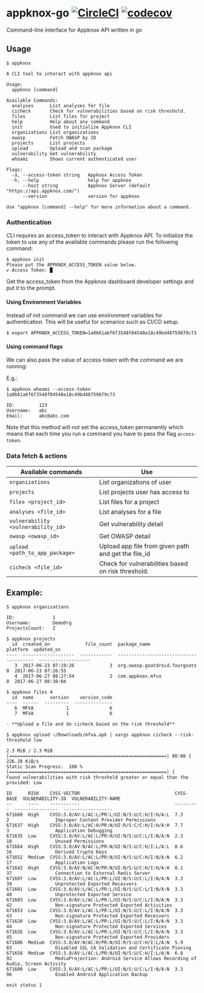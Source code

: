 # appknox-go [![CircleCI](https://circleci.com/gh/appknox/appknox-go.svg?style=svg)](https://circleci.com/gh/appknox/appknox-go) [![codecov](https://codecov.io/gh/appknox/appknox-go/branch/develop/graph/badge.svg)](https://codecov.io/gh/appknox/appknox-go)
Command-line interface for Appknox API written in go

## Usage

```
$ appknox

A CLI tool to interact with appknox api

Usage:
  appknox [command]

Available Commands:
  analyses      List analyses for file
  cicheck       Check for vulnerabilities based on risk threshold.
  files         List files for project
  help          Help about any command
  init          Used to initialize Appknox CLI
  organizations List organizations
  owasp         Fetch OWASP by ID
  projects      List projects
  upload        Upload and scan package
  vulnerability Get vulnerability
  whoami        Shows current authenticated user

Flags:
  -a, --access-token string   Appknox Access Token
  -h, --help                  help for appknox
      --host string           Appknox Server (default "https://api.appknox.com/")
      --version               version for appknox

Use "appknox [command] --help" for more information about a command.
```

### Authentication

CLI requires an access_token to interact with Appknox API.
To initialize the token to use any of the available commands
please run the following command:

```
$ appknox init
Please put the APPKNOX_ACCESS_TOKEN value below.
✔ Access Token: █
```

Get the access_token from the Appknox dashboard developer settings and put it to the prompt.

#### Using Environment Variables

Instead of init command we can use environment variables for authentication. This will be useful for scenarios such as CI/CD setup.

```
$ export APPKNOX_ACCESS_TOKEN=1a0b61a6f6f3548f04540a18c49bd40759879c73
```

#### Using command flags

We can also pass the value of access-token with the command we are running:

E.g.:
```
$ appknox whoami --access-token 1a0b61a6f6f3548f04540a18c49bd40759879c73

ID:         123
Username:   abc
Email:      abc@abc.com
```

Note that this method will not set the access_token permanently which means that
each time you run a command you have to pass the flag `access-token`.

### Data fetch & actions

| Available commands | Use |
|--------------------|-----|
| `organizations` | List organizations of user |
| `projects` | List projects user has access to |
| `files <project_id>` | List files for a project |
| `analyses <file_id>` | List analyses for a file |
| `vulnerability <vulnerability_id>` | Get vulnerability detail |
| `owasp <owasp_id>` | Get OWASP detail |
| `upload <path_to_app_package>` | Upload app file from given path and get the file_id |
| `cicheck <file_id>` | Check for vulnerabilities based on risk threshold. |

## Example:

```
$ appknox organizations

ID:              1
Username:        DemoOrg
ProjectsCount:   2

$ appknox projects
  id  created_on             file_count  package_name                     platform  updated_on
----  -------------------  ------------  -----------------------------  ----------  -------------------
   3  2017-06-23 07:19:26             3  org.owasp.goatdroid.fourgoats           0  2017-06-23 07:26:55
   4  2017-06-27 08:27:54             2  com.appknox.mfva                        0  2017-06-27 08:30:04

$ appknox files 4
  id  name      version    version_code
----  ------  ---------  --------------
   6  MFVA            1               6
   7  MFVA            1               6

- **Upload a file and do cicheck based on the risk threshold**

$ appknox upload ~/Downloads/mfva.apk | xargs appknox cicheck --risk-threshold low

2.3 MiB / 2.3 MiB [==========================================================| 00:00 ] 226.28 KiB/s
Static Scan Progress:  100 % [==========================================================| ]
Found vulnerabilities with risk threshold greater or equal than the provided: Low

ID      RISK    CVSS-VECTOR                                   CVSS-BASE  VULNERABILITY-ID  VULNERABILITY-NAME
--      ----    -----------                                   ---------  ----------------  ------------------
671660  High    CVSS:3.0/AV:L/AC:L/PR:L/UI:N/S:U/C:H/I:H/A:L  7.3        2                 Improper Content Provider Permissions
671637  High    CVSS:3.0/AV:L/AC:H/PR:N/UI:R/S:C/C:H/I:H/A:H  7.7        3                 Application Debugging
671635  Low     CVSS:3.0/AV:L/AC:L/PR:H/UI:N/S:U/C:L/I:N/A:N  2.3        10                Unused Permissions
671664  High    CVSS:3.0/AV:N/AC:L/PR:N/UI:N/S:U/C:H/I:L/A:L  8.6        16                Derived Crypto Keys
671652  Medium  CVSS:3.0/AV:L/AC:L/PR:N/UI:N/S:U/C:H/I:N/A:N  6.2        17                Application Logs
671642  High    CVSS:3.0/AV:N/AC:H/PR:N/UI:N/S:U/C:H/I:H/A:H  8.1        37                Connection to External Redis Server
671607  Low     CVSS:3.0/AV:L/AC:L/PR:L/UI:N/S:U/C:L/I:N/A:N  3.3        39                Unprotected Exported Receivers
671601  Low     CVSS:3.0/AV:L/AC:L/PR:L/UI:N/S:U/C:L/I:N/A:N  3.3        40                Unprotected Exported Service
671603  Low     CVSS:3.0/AV:L/AC:L/PR:L/UI:N/S:U/C:L/I:N/A:N  3.3        42                Non-signature Protected Exported Activities
671653  Low     CVSS:3.0/AV:L/AC:L/PR:L/UI:N/S:U/C:L/I:N/A:N  3.3        43                Non-signature Protected Exported Receivers
671620  Low     CVSS:3.0/AV:L/AC:L/PR:L/UI:N/S:U/C:L/I:N/A:N  3.3        44                Non-signature Protected Exported Services
671626  Low     CVSS:3.0/AV:L/AC:L/PR:L/UI:N/S:U/C:L/I:N/A:N  3.3        45                Non-signature Protected Exported Providers
671606  Medium  CVSS:3.0/AV:N/AC:H/PR:N/UI:R/S:U/C:H/I:L/A:N  5.9        83                Disabled SSL CA Validation and Certificate Pinning
671658  Medium  CVSS:3.0/AV:L/AC:L/PR:N/UI:N/S:U/C:H/I:L/A:N  6.8        92                MediaProjection: Android Service Allows Recording of Audio, Screen Activity
671600  Low     CVSS:3.0/AV:L/AC:L/PR:L/UI:N/S:U/C:L/I:N/A:N  3.3        96                Enabled Android Application Backup

exit status 1

```
